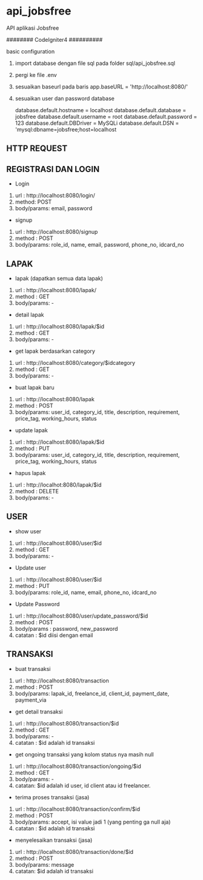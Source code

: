 # api_jobsfree
API aplikasi Jobsfree

######## CodeIgniter4 ##########

basic configuration
1.  import database dengan file sql pada folder sql/api_jobsfree.sql
2.  pergi ke file .env
3.  sesuaikan baseurl pada baris app.baseURL = 'http://localhost:8080/'
4.  sesuaikan user dan password database

    database.default.hostname = localhost
    database.default.database = jobsfree
    database.default.username = root
    database.default.password = 123
    database.default.DBDriver = MySQLi
    database.default.DSN = 'mysql:dbname=jobsfree;host=localhost

## HTTP REQUEST

## REGISTRASI DAN LOGIN 

- Login
1. url : http://localhost:8080/login/
2. method: POST
3. body/params: email, password

- signup
1. url : http://localhost:8080/signup
2. method : POST
3. body/params: role_id, name, email, password, phone_no, idcard_no


## LAPAK

- lapak (dapatkan semua data lapak)
1. url : http://localhost:8080/lapak/
2. method : GET
3. body/params: -

- detail lapak
1. url : http://localhost:8080/lapak/$id
2. method : GET
3. body/params: -

- get lapak berdasarkan category
1. url : http://localhost:8080/category/$idcategory 
2. method : GET
3. body/params: -

- buat lapak baru
1. url : http://localhost:8080/lapak
2. method : POST
3. body/params: user_id, category_id, title, description, requirement, price_tag, working_hours, status

- update lapak
1. url : http://localhost:8080/lapak/$id
2. method : PUT
3. body/params: user_id, category_id, title, description, requirement, price_tag, working_hours, status

- hapus lapak
1. url : http://localhot:8080/lapak/$id
2. method : DELETE
3. body/params: -

## USER

- show user
1. url : http://localhost:8080/user/$id
2. method : GET
3. body/params: -

- Update user
1. url : http://localhost:8080/user/$id
2. method : PUT
3. body/params: role_id, name, email,  phone_no, idcard_no

- Update Password
1. url : http://localhost:8080/user/update_password/$id
2. method : POST
3. body/params : password, new_password
4. catatan : $id diisi dengan email

## TRANSAKSI

- buat transaksi 
1. url : http://localhost:8080/transaction
2. method : POST
3. body/params: lapak_id, freelance_id, client_id, payment_date, payment_via

- get detail transaksi
1. url : http://localhost:8080/transaction/$id
2. method : GET
3. body/params: -
4. catatan : $id adalah id transaksi

- get ongoing transaksi yang kolom status nya masih null
1. url : http://localhost:8080/transaction/ongoing/$id
2. method : GET
3. body/params: -
4. catatan: $id adalah id user, id client atau id freelancer. 

- terima proses transaksi (jasa)
1. url : http://localhost:8080/transaction/confirm/$id 
2. method : POST
3. body/params: accept, isi value jadi 1 (yang penting ga null aja)
4. catatan : $id adalah id transaksi

- menyelesaikan transaksi (jasa)
1. url : http://localhost:8080/transaction/done/$id
2. method : POST
3. body/params: message
4. catatan: $id adalah id transaksi

